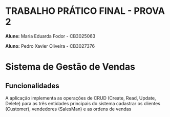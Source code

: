 # TRABALHO PRÁTICO FINAL - PROVA 2

**Alune:** Maria Eduarda Fodor - CB3025063

**Aluno:** Pedro Xavier Oliveira - CB3027376

# Sistema de Gestão de Vendas


## Funcionalidades

A aplicação implementa as operações de CRUD (Create, Read, Update, Delete) para as três entidades principais do sistema cadastrar os clientes (Customer), vendedores
(SalesMan) e as ordens de vendas
